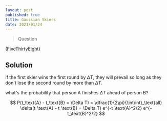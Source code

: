 ```yaml
---
layout: post
published: true
title: Gaussian Skiers
date: 2021/01/24
---
```


>Question

<!--more-->

([FiveThirtyEight](URL))

## Solution

if the first skier wins the first round by $\Delta T,$ they will prevail so long as they don't lose the second round by more than $\Delta T.$ 

what's the probability that person A finishes $\Delta T$ ahead of person B?

$$ P(t_\text{A} - t_\text{B} = \Delta T) = \dfrac{1}{2\pi}{\int\int}_\text{all} \delta(t_\text{A} - t_\text{B} = \Delta T) e^{-t_\text{A}^2/2} e^{-t_\text{B}^2/2} $$

<br>
